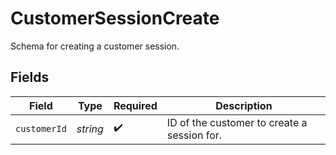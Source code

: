 # CustomerSessionCreate

Schema for creating a customer session.


## Fields

| Field                                       | Type                                        | Required                                    | Description                                 |
| ------------------------------------------- | ------------------------------------------- | ------------------------------------------- | ------------------------------------------- |
| `customerId`                                | *string*                                    | :heavy_check_mark:                          | ID of the customer to create a session for. |
